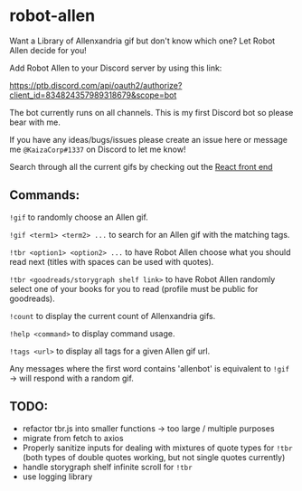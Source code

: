 # robot-allen

Want a Library of Allenxandria gif but don't know which one? Let Robot Allen decide for you!

Add Robot Allen to your Discord server by using this link:

https://ptb.discord.com/api/oauth2/authorize?client_id=834824357989318679&scope=bot

The bot currently runs on all channels. This is my first Discord bot so please bear with me.

If you have any ideas/bugs/issues please create an issue here or message me `@KaizaCorp#1337` on Discord to let me know! 

Search through all the current gifs by checking out the [React front end](https://kaizacorp.github.io/allenbot/)

Commands:
--

`!gif` to randomly choose an Allen gif.

`!gif <term1> <term2> ...` to search for an Allen gif with the matching tags.

`!tbr <option1> <option2> ...` to have Robot Allen choose what you should read next (titles with spaces can be used with quotes).

`!tbr <goodreads/storygraph shelf link>` to have Robot Allen randomly select one of your books for you to read (profile must be public for goodreads).

`!count` to display the current count of Allenxandria gifs.

`!help <command>` to display command usage.

`!tags <url>` to display all tags for a given Allen gif url.

Any messages where the first word contains 'allenbot' is equivalent to `!gif` -> will respond with a random gif.




TODO:
--

+ refactor tbr.js into smaller functions -> too large / multiple purposes
+ migrate from fetch to axios
+ Properly sanitize inputs for dealing with mixtures of quote types for `!tbr` (both types of double quotes working, but not single quotes currently)
+ handle storygraph shelf infinite scroll for `!tbr`
+ use logging library
